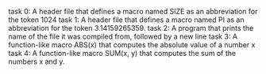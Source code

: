 task 0: A header file that defines a macro named SIZE as an abbreviation for the token 1024
task 1: A header file that defines a macro named PI as an abbreviation for the token 3.14159265359.
task 2: A program that prints the name of the file it was compiled from, followed by a new line
task 3: A function-like macro ABS(x) that computes the absolute value of a number x
task 4: A function-like macro SUM(x, y) that computes the sum of the numbers x and y.
